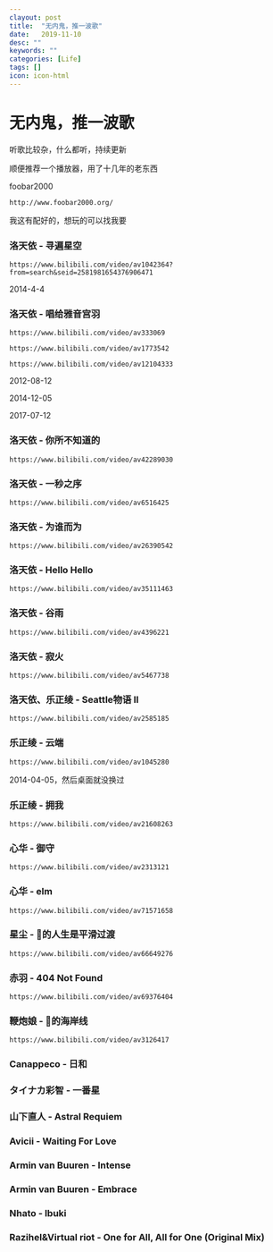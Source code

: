```yaml
---
clayout: post
title:  "无内鬼，推一波歌"
date:   2019-11-10
desc: ""
keywords: ""
categories: [Life]
tags: []
icon: icon-html
---
```


#  无内鬼，推一波歌

听歌比较杂，什么都听，持续更新

顺便推荐一个播放器，用了十几年的老东西

foobar2000

```
http://www.foobar2000.org/
```

我这有配好的，想玩的可以找我要



### 洛天依 - 寻遍星空

```
https://www.bilibili.com/video/av1042364?from=search&seid=2581981654376906471
```

2014-4-4



### 洛天依 - 唱给雅音宫羽

```
https://www.bilibili.com/video/av333069

https://www.bilibili.com/video/av1773542

https://www.bilibili.com/video/av12104333
```

2012-08-12

2014-12-05

2017-07-12


### 洛天依 - 你所不知道的

```
https://www.bilibili.com/video/av42289030
```



### 洛天依 - 一秒之序

```
https://www.bilibili.com/video/av6516425
```



### 洛天依 - 为谁而为

```
https://www.bilibili.com/video/av26390542
```



### 洛天依 - Hello Hello

```
https://www.bilibili.com/video/av35111463
```



### 洛天依 - 谷雨

```
https://www.bilibili.com/video/av4396221
```



### 洛天依 - 寂火

```
https://www.bilibili.com/video/av5467738
```



### 洛天依、乐正绫 - Seattle物语 II

```
https://www.bilibili.com/video/av2585185
```



### 乐正绫 - 云端

```
https://www.bilibili.com/video/av1045280
```

2014-04-05，然后桌面就没换过



### 乐正绫 - 拥我

```
https://www.bilibili.com/video/av21608263
```



### 心华 - 御守

```
https://www.bilibili.com/video/av2313121
```



### 心华 - elm

```
https://www.bilibili.com/video/av71571658
```




### 星尘 - 👴的人生是平滑过渡

```
https://www.bilibili.com/video/av66649276
```



### 赤羽 - 404 Not Found

```
https://www.bilibili.com/video/av69376404
```



### 鞭炮娘 - 👴的海岸线

```
https://www.bilibili.com/video/av3126417
```



### Canappeco - 日和



### タイナカ彩智 - 一番星



### 山下直人 - Astral Requiem



### Avicii - Waiting For Love



### Armin van Buuren - Intense



### Armin van Buuren - Embrace



### Nhato - lbuki



### Razihel&Virtual riot - One for All, All for One (Original Mix)







